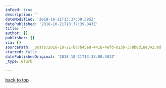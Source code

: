 ```yaml
---
inFeed: true
description: ''
dateModified: '2018-10-21T13:37:39.385Z'
datePublished: '2018-10-21T13:37:39.843Z'
title: ''
author: []
publisher: {}
via: {}
sourcePath: _posts/2018-10-21-bd7b45e8-4418-4efd-813b-378b8d18e342.md
starred: false
datePublishedOriginal: '2018-10-21T13:33:00.301Z'
_type: Blurb

---
```

[back to top][0]

[0]: https://thegrid.ai/lgsamicrafts/